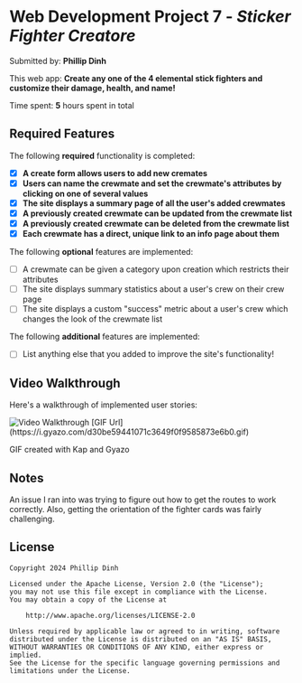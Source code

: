 # Web Development Project 7 - *Sticker Fighter Creatore*

Submitted by: **Phillip Dinh**

This web app: **Create any one of the 4 elemental stick fighters and customize their damage, health, and name!**

Time spent: **5** hours spent in total

## Required Features

The following **required** functionality is completed:

- [x] **A create form allows users to add new cremates**
- [x] **Users can name the crewmate and set the crewmate's attributes by clicking on one of several values**
- [x] **The site displays a summary page of all the user's added crewmates**
- [x] **A previously created crewmate can be updated from the crewmate list**
- [x] **A previously created crewmate can be deleted from the crewmate list**
- [x] **Each crewmate has a direct, unique link to an info page about them**

The following **optional** features are implemented:

- [ ] A crewmate can be given a category upon creation which restricts their attributes
- [ ] The site displays summary statistics about a user's crew on their crew page 
- [ ] The site displays a custom "success" metric about a user's crew which changes the look of the crewmate list

The following **additional** features are implemented:

* [ ] List anything else that you added to improve the site's functionality!

## Video Walkthrough

Here's a walkthrough of implemented user stories:

<img src='https://i.gyazo.com/d30be59441071c3649f0f9585873e6b0.gif' title='Video Walkthrough' width='' alt='Video Walkthrough' />
[GIF Url](https://i.gyazo.com/d30be59441071c3649f0f9585873e6b0.gif)

<!-- Replace this with whatever GIF tool you used! -->
GIF created with Kap and Gyazo
<!-- Recommended tools:
[Kap](https://getkap.co/) for macOS
[ScreenToGif](https://www.screentogif.com/) for Windows
[peek](https://github.com/phw/peek) for Linux. -->

## Notes

An issue I ran into was trying to figure out how to get the routes to work correctly. Also, 
getting the orientation of the fighter cards was fairly challenging.

## License

    Copyright 2024 Phillip Dinh

    Licensed under the Apache License, Version 2.0 (the "License");
    you may not use this file except in compliance with the License.
    You may obtain a copy of the License at

        http://www.apache.org/licenses/LICENSE-2.0

    Unless required by applicable law or agreed to in writing, software
    distributed under the License is distributed on an "AS IS" BASIS,
    WITHOUT WARRANTIES OR CONDITIONS OF ANY KIND, either express or implied.
    See the License for the specific language governing permissions and
    limitations under the License.
